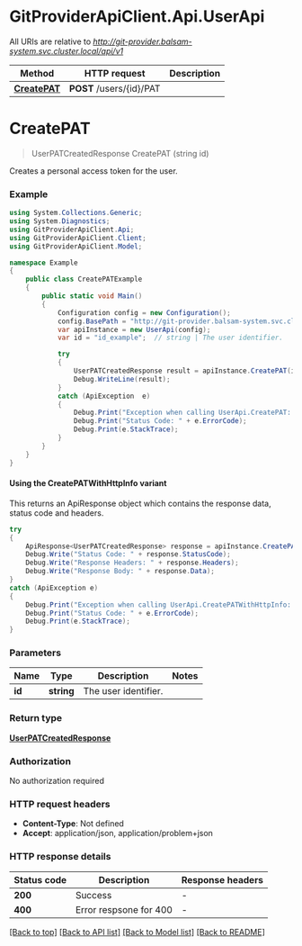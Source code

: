 # GitProviderApiClient.Api.UserApi

All URIs are relative to *http://git-provider.balsam-system.svc.cluster.local/api/v1*

| Method | HTTP request | Description |
|--------|--------------|-------------|
| [**CreatePAT**](UserApi.md#createpat) | **POST** /users/{id}/PAT |  |

<a id="createpat"></a>
# **CreatePAT**
> UserPATCreatedResponse CreatePAT (string id)



Creates a personal access token for the user.

### Example
```csharp
using System.Collections.Generic;
using System.Diagnostics;
using GitProviderApiClient.Api;
using GitProviderApiClient.Client;
using GitProviderApiClient.Model;

namespace Example
{
    public class CreatePATExample
    {
        public static void Main()
        {
            Configuration config = new Configuration();
            config.BasePath = "http://git-provider.balsam-system.svc.cluster.local/api/v1";
            var apiInstance = new UserApi(config);
            var id = "id_example";  // string | The user identifier.

            try
            {
                UserPATCreatedResponse result = apiInstance.CreatePAT(id);
                Debug.WriteLine(result);
            }
            catch (ApiException  e)
            {
                Debug.Print("Exception when calling UserApi.CreatePAT: " + e.Message);
                Debug.Print("Status Code: " + e.ErrorCode);
                Debug.Print(e.StackTrace);
            }
        }
    }
}
```

#### Using the CreatePATWithHttpInfo variant
This returns an ApiResponse object which contains the response data, status code and headers.

```csharp
try
{
    ApiResponse<UserPATCreatedResponse> response = apiInstance.CreatePATWithHttpInfo(id);
    Debug.Write("Status Code: " + response.StatusCode);
    Debug.Write("Response Headers: " + response.Headers);
    Debug.Write("Response Body: " + response.Data);
}
catch (ApiException e)
{
    Debug.Print("Exception when calling UserApi.CreatePATWithHttpInfo: " + e.Message);
    Debug.Print("Status Code: " + e.ErrorCode);
    Debug.Print(e.StackTrace);
}
```

### Parameters

| Name | Type | Description | Notes |
|------|------|-------------|-------|
| **id** | **string** | The user identifier. |  |

### Return type

[**UserPATCreatedResponse**](UserPATCreatedResponse.md)

### Authorization

No authorization required

### HTTP request headers

 - **Content-Type**: Not defined
 - **Accept**: application/json, application/problem+json


### HTTP response details
| Status code | Description | Response headers |
|-------------|-------------|------------------|
| **200** | Success |  -  |
| **400** | Error respsone for 400 |  -  |

[[Back to top]](#) [[Back to API list]](../README.md#documentation-for-api-endpoints) [[Back to Model list]](../README.md#documentation-for-models) [[Back to README]](../README.md)

